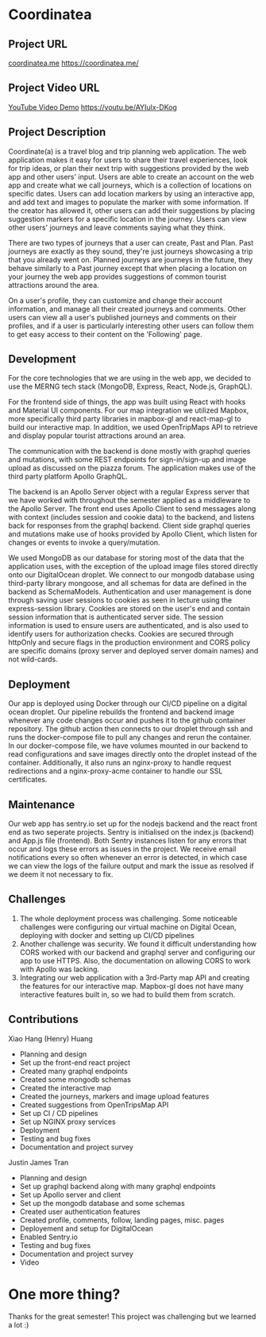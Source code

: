 # Coordinatea
## Project URL
[coordinatea.me](https://coordinatea.me/)
https://coordinatea.me/
## Project Video URL
[YouTube Video Demo](https://youtu.be/AYIulx-DKog)
https://youtu.be/AYIulx-DKog
## Project Description
Coordinate(a) is a travel blog and trip planning web application. The web application makes it easy for users to share their travel experiences, look for trip ideas, or plan their next trip with suggestions provided by the web app and other users' input. Users are able to create an account on the web app and create what we call journeys, which is a collection of locations on specific dates. Users can add location markers by using an interactive app, and add text and images to populate the marker with some information. If the creator has allowed it, other users can add their suggestions by placing suggestion markers for a specific location in the journey. Users can view other users' journeys and leave comments saying what they think.
 
There are two types of journeys that a user can create, Past and Plan. Past journeys are exactly as they sound, they're just journeys showcasing a trip that you already went on. Planned journeys are journeys in the future, they behave similarly to a Past journey except that when placing a location on your journey the web app provides suggestions of common tourist attractions around the area.
 
On a user's profile, they can customize and change their account information, and manage all their created journeys and comments. Other users can view all a user's published journeys and comments on their profiles, and if a user is particularly interesting other users can follow them to get easy access to their content on the 'Following' page.
## Development
 
For the core technologies that we are using in the web app, we decided to use the MERNG tech stack (MongoDB, Express, React, Node.js, GraphQL).
 
For the frontend side of things, the app was built using React with hooks and Material UI components. For our map integration we utilized Mapbox, more specifically third party libraries in mapbox-gl and react-map-gl to build our interactive map. In addition, we used OpenTripMaps API to retrieve and display popular tourist attractions around an area.
 
The communication with the backend is done mostly with graphql queries and mutations, with some REST endpoints for sign-in/sign-up and image upload as discussed on the piazza forum. The application makes use of the third party platform Apollo GraphQL.
 
The backend is an Apollo Server object with a regular Express server that we have worked with throughout the semester applied as a middleware to the Apollo Server. The front end uses Apollo Client to send messages along with context (includes session and cookie data) to the backend, and listens back for responses from the graphql backend. Client side graphql queries and mutations make use of hooks provided by Apollo Client, which listen for changes or events to invoke a query/mutation.
 
We used MongoDB as our database for storing most of the data that the application uses, with the exception of the upload image files stored directly onto our DigitalOcean droplet. We connect to our mongodb database using third-party library mongoose, and all schemas for data are defined in the backend as SchemaModels.
Authentication and user management is done through saving user sessions to cookies as seen in lecture using the express-session library. Cookies are stored on the user's end and contain session information that is authenticated server side. The session information is used to ensure users are authenticated, and is also used to identify users for authorization checks.
Cookies are secured through httpOnly and secure flags in the production environment and CORS policy are specific domains (proxy server and deployed server domain names) and not wild-cards.
 
## Deployment
Our app is deployed using Docker through our CI/CD pipeline on a digital ocean droplet. Our pipeline rebuilds the frontend and backend image whenever any code changes occur and pushes it to the github container repository. The github action then connects to our droplet through ssh and runs the docker-compose file to pull any changes and rerun the container. In our docker-compose file, we have volumes mounted in our backend to read configurations and save images directly onto the droplet instead of the container. Additionally, it also runs an nginx-proxy to handle request redirections and a nginx-proxy-acme container to handle our SSL certificates.
## Maintenance
Our web app has sentry.io set up for the nodejs backend and the react front end as two seperate projects. Sentry is initialised on the index.js (backend) and App.js file (frontend). Both Sentry instances listen for any errors that occur and logs these errors as issues in the project. We receive email notifications every so often whenever an error is detected, in which case we can view the logs of the failure output and mark the issue as resolved if we deem it not necessary to fix.
## Challenges
1. The whole deployment process was challenging. Some noticeable challenges were configuring our virtual machine on Digital Ocean, deploying with docker and setting up CI/CD pipelines
2. Another challenge was security. We found it difficult understanding how CORS worked with our backend and graphql server and configuring our app to use HTTPS. Also, the documentation on allowing CORS to work with Apollo was lacking.
3. Integrating our web application with a 3rd-Party map API and creating the features for our interactive map. Mapbox-gl does not have many interactive features built in, so we had to build them from scratch.
## Contributions
 
Xiao Hang (Henry) Huang
- Planning and design
- Set up the front-end react project
- Created many graphql endpoints
- Created some mongodb schemas
- Created the interactive map
- Created the journeys, markers and image upload features
- Created suggestions from OpenTripsMap API
- Set up CI / CD pipelines
- Set up NGINX proxy services
- Deployment
- Testing and bug fixes
- Documentation and project survey
 
Justin James Tran
- Planning and design
- Set up graphql backend along with many graphql endpoints
- Set up Apollo server and client
- Set up the mongodb database and some schemas
- Created user authentication features
- Created profile, comments, follow, landing pages, misc. pages
- Deployement and setup for DigitalOcean
- Enabled Sentry.io
- Testing and bug fixes
- Documentation and project survey
- Video
# One more thing?
Thanks for the great semester! This project was challenging but we learned a lot :)
